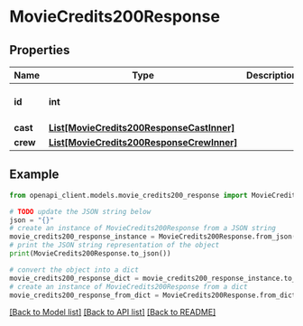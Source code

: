 # MovieCredits200Response


## Properties

Name | Type | Description | Notes
------------ | ------------- | ------------- | -------------
**id** | **int** |  | [optional] [default to 0]
**cast** | [**List[MovieCredits200ResponseCastInner]**](MovieCredits200ResponseCastInner.md) |  | [optional] 
**crew** | [**List[MovieCredits200ResponseCrewInner]**](MovieCredits200ResponseCrewInner.md) |  | [optional] 

## Example

```python
from openapi_client.models.movie_credits200_response import MovieCredits200Response

# TODO update the JSON string below
json = "{}"
# create an instance of MovieCredits200Response from a JSON string
movie_credits200_response_instance = MovieCredits200Response.from_json(json)
# print the JSON string representation of the object
print(MovieCredits200Response.to_json())

# convert the object into a dict
movie_credits200_response_dict = movie_credits200_response_instance.to_dict()
# create an instance of MovieCredits200Response from a dict
movie_credits200_response_from_dict = MovieCredits200Response.from_dict(movie_credits200_response_dict)
```
[[Back to Model list]](../README.md#documentation-for-models) [[Back to API list]](../README.md#documentation-for-api-endpoints) [[Back to README]](../README.md)


